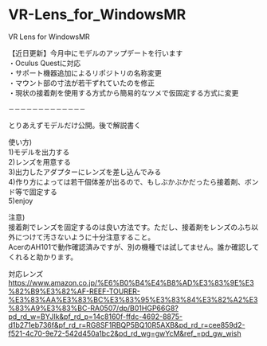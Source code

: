 # VR-Lens_for_WindowsMR
VR Lens for WindowsMR

【近日更新】今月中にモデルのアップデートを行います  
・Oculus Questに対応  
・サポート機器追加によるリポジトリの名称変更  
・マウント部の寸法が若干ずれていたのを修正  
・現状の接着剤を使用する方式から簡易的なツメで仮固定する方式に変更  
  
  
  
    
    －－－－－－－－－－－－－
とりあえずモデルだけ公開。後で解説書く


使い方)  
1)モデルを出力する  
2)レンズを用意する  
3)出力したアダプターにレンズを差し込んでみる  
4)作り方によっては若干個体差が出るので、もしぶかぶかだったら接着剤、ボンド等で固定する  
5)enjoy  
  
注意)  
接着剤でレンズを固定するのは良い方法です。ただし、接着剤をレンズのふち以外につけて汚さないように十分注意すること。  
AcerのAH101で動作確認済みですが、別の機種では試してません。誰か確認してくれると助かります。
  
  
対応レンズ  
https://www.amazon.co.jp/%E6%B0%B4%E4%B8%AD%E3%83%9E%E3%82%B9%E3%82%AF-REEF-TOURER-%E3%83%AA%E3%83%BC%E3%83%95%E3%83%84%E3%82%A2%E3%83%A9%E3%83%BC-RA0507/dp/B01HGP66G8?pd_rd_w=BYJIk&pf_rd_p=14c8160f-ffdc-4692-8875-d1b271eb736f&pf_rd_r=RG8SF1RBQP5BQ10R5AXB&pd_rd_r=cee859d2-f521-4c70-9e72-542d450a1bc2&pd_rd_wg=gwYcM&ref_=pd_gw_wish
